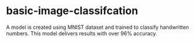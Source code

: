 # basic-image-classifcation
A model is created using MNIST dataset and trained to classify handwritten numbers. This model delivers results with over 96% accuracy.
